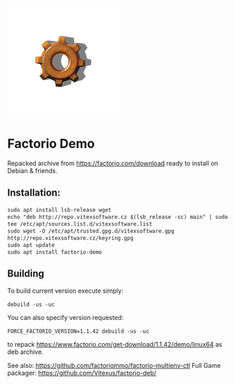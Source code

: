 ![icon](factorio-demo.png?raw=true)

Factorio Demo
=============

Repacked archive from https://factorio.com/download ready to install on Debian & friends.

Installation:
------------

```shell
sudo apt install lsb-release wget
echo "deb http://repo.vitexsoftware.cz $(lsb_release -sc) main" | sudo tee /etc/apt/sources.list.d/vitexsoftware.list
sudo wget -O /etc/apt/trusted.gpg.d/vitexsoftware.gpg http://repo.vitexsoftware.cz/keyring.gpg
sudo apt update
sudo apt install factorio-demo
```

Building
--------

To build current version execute simply:

```shell
debuild -us -uc
```
You can also specify version requested:

```shell 
FORCE_FACTORIO_VERSION=1.1.42 debuild -us -uc
``` 
to repack https://www.factorio.com/get-download/1.1.42/demo/linux64 as deb archive.

See also: https://github.com/factoriommo/factorio-multienv-ctl Full Game packager:  https://github.com/Vitexus/factorio-deb/
